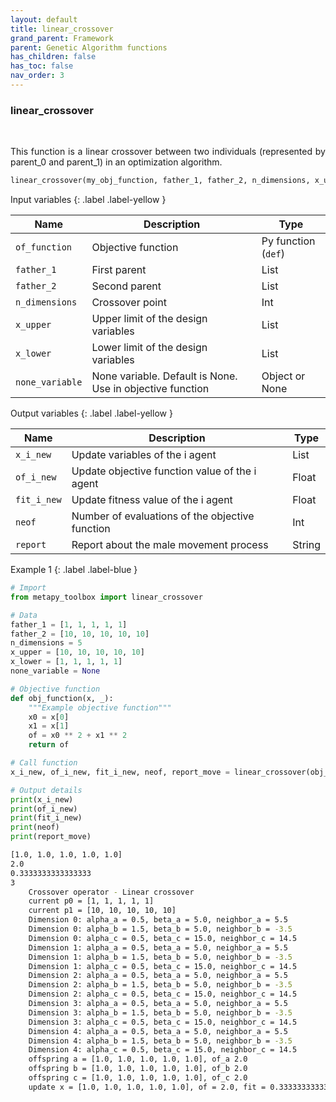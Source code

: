 ```yaml
---
layout: default
title: linear_crossover
grand_parent: Framework
parent: Genetic Algorithm functions
has_children: false
has_toc: false
nav_order: 3
---
```


<!--Don't delete ths script-->
<script src = "https://polyfill.io/v3/polyfill.min.js?features=es6"></script>
<script id = "MathJax-script" async src="https://cdn.jsdelivr.net/npm/mathjax@3/es5/tex-mml-chtml.js"></script>
<!--Don't delete ths script-->

<h3>linear_crossover</h3>
<br>

<p align = "justify">
    This function is a linear crossover between two individuals (represented by parent_0 and parent_1) in an optimization algorithm.
</p>

```python
linear_crossover(my_obj_function, father_1, father_2, n_dimensions, x_upper, x_lower, none_variable)
```

Input variables
{: .label .label-yellow }

<table style = "width:100%">
   <thead>
     <tr>
       <th>Name</th>
       <th>Description</th>
       <th>Type</th>
     </tr>
   </thead>
    <tr>
       <td><code>of_function</code></td>
       <td>Objective function</td>
       <td>Py function (<code>def</code>)</td>
   </tr>
   <tr>
       <td><code>father_1</code></td>
       <td>First parent</td>
       <td>List</td>
   </tr>
   <tr>
       <td><code>father_2</code></td>
       <td>Second parent</td>
       <td>List</td>
   </tr>  
   <tr>
       <td><code>n_dimensions</code></td>
       <td>Crossover point</td>
       <td>Int</td>
   </tr>   
   <tr>
       <td><code>x_upper</code></td>
       <td>Upper limit of the design variables</td>
       <td>List</td>
   </tr>
   <tr>
       <td><code>x_lower</code></td>
       <td>Lower limit of the design variables</td>
       <td>List</td>
   </tr>
   <tr>
       <td><code>none_variable</code></td>
       <td>None variable. Default is None. Use in objective function</td>
       <td>Object or None</td>
   </tr>
</table>

Output variables
{: .label .label-yellow }

<table style = "width:100%">
   <thead>
     <tr>
       <th>Name</th>
       <th>Description</th>
       <th>Type</th>
     </tr>
   </thead>
   <tr>
       <td><code>x_i_new</code></td>
       <td>Update variables of the i agent</td>
       <td>List</td>
   </tr>
   <tr>
       <td><code>of_i_new</code></td>
       <td>Update objective function value of the i agent</td>
       <td>Float</td>
   </tr>
   <tr>
       <td><code>fit_i_new</code></td>
       <td>Update fitness value of the i agent</td>
       <td>Float</td>
   </tr>
   <tr>
       <td><code>neof</code></td>
       <td>Number of evaluations of the objective function</td>
       <td>Int</td>
   </tr>
   <tr>
       <td><code>report</code></td>
       <td>Report about the male movement process</td>
       <td>String</td>
   </tr>
</table>

Example 1
{: .label .label-blue }

<p align = "justify">
 <i>
 </i>
</p>

```python
# Import
from metapy_toolbox import linear_crossover

# Data
father_1 = [1, 1, 1, 1, 1]
father_2 = [10, 10, 10, 10, 10]
n_dimensions = 5
x_upper = [10, 10, 10, 10, 10]
x_lower = [1, 1, 1, 1, 1]
none_variable = None

# Objective function
def obj_function(x, _):
    """Example objective function"""
    x0 = x[0]
    x1 = x[1]
    of = x0 ** 2 + x1 ** 2
    return of

# Call function
x_i_new, of_i_new, fit_i_new, neof, report_move = linear_crossover(obj_function, father_1, father_2, n_dimensions, x_upper, x_lower, none_variable)

# Output details
print(x_i_new)
print(of_i_new)
print(fit_i_new)
print(neof)
print(report_move)
```

```bash
[1.0, 1.0, 1.0, 1.0, 1.0]
2.0
0.3333333333333333
3
    Crossover operator - Linear crossover
    current p0 = [1, 1, 1, 1, 1]
    current p1 = [10, 10, 10, 10, 10]
    Dimension 0: alpha_a = 0.5, beta_a = 5.0, neighbor_a = 5.5
    Dimension 0: alpha_b = 1.5, beta_b = 5.0, neighbor_b = -3.5
    Dimension 0: alpha_c = 0.5, beta_c = 15.0, neighbor_c = 14.5
    Dimension 1: alpha_a = 0.5, beta_a = 5.0, neighbor_a = 5.5
    Dimension 1: alpha_b = 1.5, beta_b = 5.0, neighbor_b = -3.5
    Dimension 1: alpha_c = 0.5, beta_c = 15.0, neighbor_c = 14.5
    Dimension 2: alpha_a = 0.5, beta_a = 5.0, neighbor_a = 5.5
    Dimension 2: alpha_b = 1.5, beta_b = 5.0, neighbor_b = -3.5
    Dimension 2: alpha_c = 0.5, beta_c = 15.0, neighbor_c = 14.5
    Dimension 3: alpha_a = 0.5, beta_a = 5.0, neighbor_a = 5.5
    Dimension 3: alpha_b = 1.5, beta_b = 5.0, neighbor_b = -3.5
    Dimension 3: alpha_c = 0.5, beta_c = 15.0, neighbor_c = 14.5
    Dimension 4: alpha_a = 0.5, beta_a = 5.0, neighbor_a = 5.5
    Dimension 4: alpha_b = 1.5, beta_b = 5.0, neighbor_b = -3.5
    Dimension 4: alpha_c = 0.5, beta_c = 15.0, neighbor_c = 14.5
    offspring a = [1.0, 1.0, 1.0, 1.0, 1.0], of_a 2.0
    offspring b = [1.0, 1.0, 1.0, 1.0, 1.0], of_b 2.0
    offspring c = [1.0, 1.0, 1.0, 1.0, 1.0], of_c 2.0
    update x = [1.0, 1.0, 1.0, 1.0, 1.0], of = 2.0, fit = 0.3333333333333333
```
